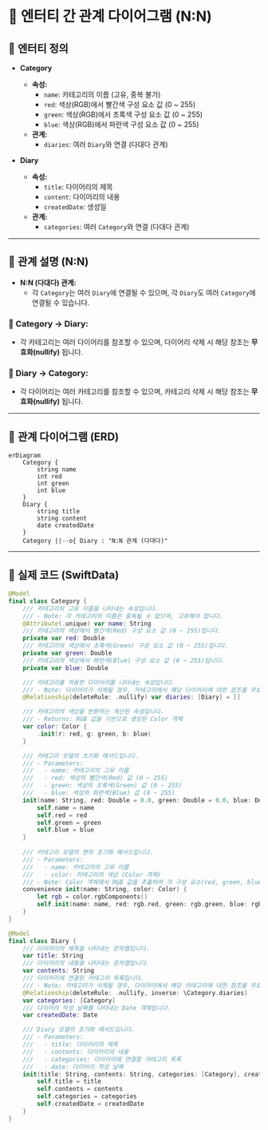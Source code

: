 # 📌 엔터티 간 관계 다이어그램 (N:N)

## 🔷 엔터티 정의
- **Category**
  - **속성:**
    - `name`: 카테고리의 이름 (고유, 중복 불가)
    - `red`: 색상(RGB)에서 빨간색 구성 요소 값 (0 ~ 255)
    - `green`: 색상(RGB)에서 초록색 구성 요소 값 (0 ~ 255)
    - `blue`: 색상(RGB)에서 파란색 구성 요소 값 (0 ~ 255)
  - **관계:**
    - `diaries`: 여러 `Diary`와 연결 (다대다 관계)

- **Diary**
  - **속성:**
    - `title`: 다이어리의 제목
    - `content`: 다이어리의 내용
    - `createdDate`: 생성일
  - **관계:**
    - `categories`: 여러 `Category`와 연결 (다대다 관계)

---

## 🔷 관계 설명 (N:N)
- **N:N (다대다) 관계:**
  - 각 `Category`는 여러 `Diary`에 연결될 수 있으며, 각 `Diary`도 여러 `Category`에 연결될 수 있습니다.

### 📌 Category → Diary:
- 각 카테고리는 여러 다이어리를 참조할 수 있으며, 다이어리 삭제 시 해당 참조는 **무효화(nullify)** 됩니다.

### 📌 Diary → Category:
- 각 다이어리는 여러 카테고리를 참조할 수 있으며, 카테고리 삭제 시 해당 참조는 **무효화(nullify)** 됩니다.

---

## 🔷 관계 다이어그램 (ERD)

```mermaid
erDiagram
    Category {
        string name
        int red
        int green
        int blue
    }
    Diary {
        string title
        string content
        date createdDate
    }
    Category ||--o{ Diary : "N:N 관계 (다대다)"
```


---

## 🔷 실제 코드 (SwiftData)

```swift
@Model
final class Category {
    /// 카테고리의 고유 이름을 나타내는 속성입니다.
    /// - Note: 각 카테고리의 이름은 중복될 수 없으며, 고유해야 합니다.
    @Attribute(.unique) var name: String
    /// 카테고리의 색상에서 빨간색(Red) 구성 요소 값 (0 ~ 255)입니다.
    private var red: Double
    /// 카테고리의 색상에서 초록색(Green) 구성 요소 값 (0 ~ 255)입니다.
    private var green: Double
    /// 카테고리의 색상에서 파란색(Blue) 구성 요소 값 (0 ~ 255)입니다.
    private var blue: Double

    /// 카테고리를 적용한 다이어리를 나타내는 속성입니다.
    /// - Note: 다이어리가 삭제될 경우, 카테고리에서 해당 다이어리에 대한 참조를 무효화합니다. (nullify)
    @Relationship(deleteRule: .nullify) var diaries: [Diary] = []

    /// 카테고리의 색상을 반환하는 계산된 속성입니다.
    /// - Returns: RGB 값을 기반으로 생성된 Color 객체
    var color: Color {
        .init(r: red, g: green, b: blue)
    }

    /// 카테고리 모델의 초기화 메서드입니다.
    /// - Parameters:
    ///   - name: 카테고리의 고유 이름
    ///   - red: 색상의 빨간색(Red) 값 (0 ~ 255)
    ///   - green: 색상의 초록색(Green) 값 (0 ~ 255)
    ///   - blue: 색상의 파란색(Blue) 값 (0 ~ 255)
    init(name: String, red: Double = 0.0, green: Double = 0.0, blue: Double = 0.0) {
        self.name = name
        self.red = red
        self.green = green
        self.blue = blue
    }
    
    /// 카테고리 모델의 편의 초기화 메서드입니다.
    /// - Parameters:
    ///   - name: 카테고리의 고유 이름
    ///   - color: 카테고리의 색상 (Color 객체)
    /// - Note: Color 객체에서 RGB 값을 추출하여 각 구성 요소(red, green, blue)로 설정됩니다.
    convenience init(name: String, color: Color) {
        let rgb = color.rgbComponents()
        self.init(name: name, red: rgb.red, green: rgb.green, blue: rgb.blue)
    }
}

@Model
final class Diary {
    /// 다이어리의 제목을 나타내는 문자열입니다.
    var title: String
    /// 다이어리의 내용을 나타내는 문자열입니다.
    var contents: String
    /// 다이어리에 연결된 카테고리 목록입니다.
    /// - Note: 카테고리가 삭제될 경우, 다이어리에서 해당 카테고리에 대한 참조를 무효화합니다. (nullify)
    @Relationship(deleteRule: .nullify, inverse: \Category.diaries)
    var categories: [Category]
    /// 다이어리 작성 날짜를 나타내는 Date 객체입니다.
    var createdDate: Date

    /// Diary 모델의 초기화 메서드입니다.
    /// - Parameters:
    ///   - title: 다이어리의 제목
    ///   - contents: 다이어리의 내용
    ///   - categories: 다이어리에 연결할 카테고리 목록
    ///   - date: 다이어리 작성 날짜
    init(title: String, contents: String, categories: [Category], createdDate: Date = .now) {
        self.title = title
        self.contents = contents
        self.categories = categories
        self.createdDate = createdDate
    }
}
```
